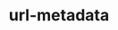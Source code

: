 ---
name: npmjs
host: npmjs.com
origin: https://npmjs.com
pathname: /package/url-metadata
search: ''
href: https://npmjs.com/package/url-metadata
title: url-metadata
ogTitle: url-metadata
twitterTitle: 'npm: url-metadata'
description: >-
  Request an http(s) url and scrape its metadata.. Latest version: 2.5.0, last
  published: 2 years ago. Start using url-metadata in your project by running
  `npm i url-metadata`. There are 11 other projects in the npm registry using
  url-metadata.
ogDescription: >-
  Request an http(s) url and scrape its metadata.. Latest version: 2.5.0, last
  published: 2 years ago. Start using url-metadata in your project by running
  `npm i url-metadata`. There are 11 other projects in the npm registry using
  url-metadata.
image: https://static.npmjs.com/338e4905a2684ca96e08c7780fc68412.png
ogImage: https://static.npmjs.com/338e4905a2684ca96e08c7780fc68412.png
twitterImage: ''
keywords: >-
  http,https,url,metadata,metatags,meta,tags,article,scrape,scraper,node,node.js,javascript,js,og,open
  graph,og tags,jsonld
logo: ''

---